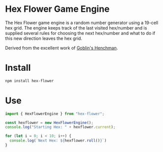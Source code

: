 # Hex Flower Game Engine

The Hex Flower game engine is a random number generator using a 19-cell hex grid. The engine keeps track of the last visited hex/number and is supplied several rules for choosing the next hex/number and what to do if this new direction leaves the hex grid.

Derived from the excellent work of [Goblin's Henchman](https://goblinshenchman.wordpress.com).

# Install

```bash
npm install hex-flower
```

# Use

```javascript
import { HexFlowerEngine } from "hex-flower";

const hexflower = new HexFlowerEngine();
console.log("Starting Hex: " + hexflower.current);

for (let i = 0; i < 10; i++) {
  console.log(`Next Hex: ${hexflower.roll()}`)
}
```